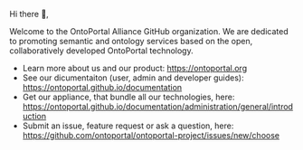 Hi there 👋,

Welcome to the OntoPortal Alliance GitHub organization. We are dedicated to promoting semantic and ontology services based on the open, collaboratively developed OntoPortal technology.

- Learn more about us and our product: https://ontoportal.org
- See our dicumentaiton (user, admin and developer guides): https://ontoportal.github.io/documentation
- Get our appliance, that bundle all our technologies, here:  https://ontoportal.github.io/documentation/administration/general/introduction
- Submit an issue, feature request or ask a question, here: 
https://github.com/ontoportal/ontoportal-project/issues/new/choose

